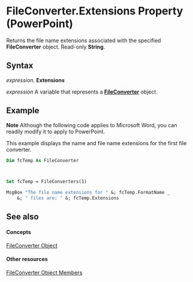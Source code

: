 
# FileConverter.Extensions Property (PowerPoint)

Returns the file name extensions associated with the specified  **FileConverter** object. Read-only **String**.


## Syntax

 _expression_. **Extensions**

 _expression_ A variable that represents a **[FileConverter](6baf5bd8-6644-0784-a049-96c3d733043f.md)** object.


## Example




 **Note**  Although the following code applies to Microsoft Word, you can readily modify it to apply to PowerPoint.

This example displays the name and file name extensions for the first file converter.




```vb
Dim fcTemp As FileConverter



Set fcTemp = FileConverters(1)

MsgBox "The file name extensions for " &; fcTemp.FormatName _
    &; " files are: " &; fcTemp.Extensions
```


## See also


#### Concepts


[FileConverter Object](6baf5bd8-6644-0784-a049-96c3d733043f.md)
#### Other resources


[FileConverter Object Members](a9aa2b7a-c8fc-66ca-6e2c-b69da105de50.md)
